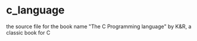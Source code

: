 # c_language
the source file for the book name "The C Programming language" by K&amp;R, a classic book for C
